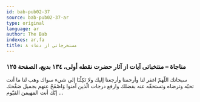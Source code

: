 ```yaml
---
id: bab-pub02-37
source: bab-pub02-37-ar
type: original
language: ar
author: The Bab
indexes: ar,fa
title: مستخرجاتى از دعاء ۸
---
```

### مناجاة – منتخباتى آيات از آثار حضرت نقطه أولى، ۱۳٤ بديع، الصفحة ۱۲٥

سبحانك اللّهمّ اغفر لنا وأرحمنا وأرجعنا إليك ولا تَكِلْنَا إلى شيء سواك وهب لنا ما أنت تحبّه وترضاه وتستحقّه عنه بفضلك وارفع درجات الّذين آمنوا وَاصْفَحْ عنهم بجميل صَفْحك إنّك أنت المهيمن القيّوم ...